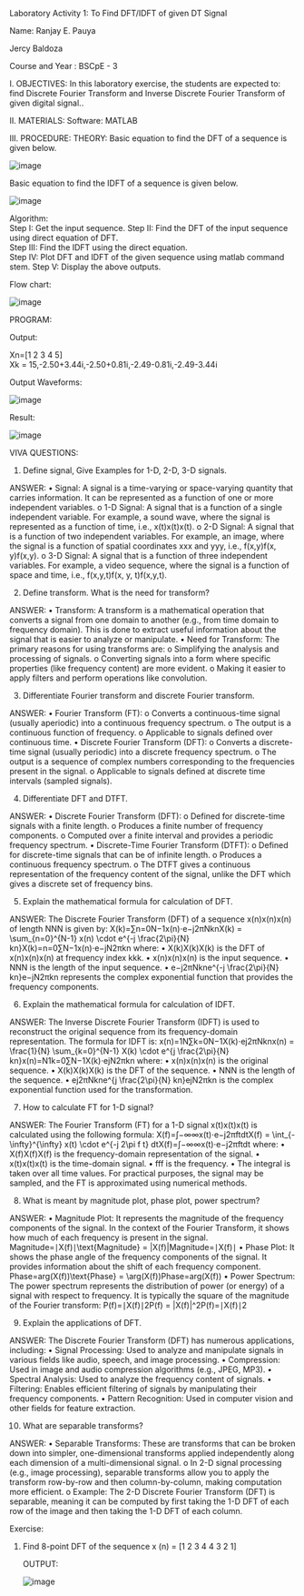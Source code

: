 Laboratory Activity 1: To Find DFT/IDFT of given DT Signal


Name: Ranjay E. Pauya
     
  
  Jercy Baldoza

      
Course and Year : BSCpE - 3

I. OBJECTIVES: 
In this laboratory exercise, the students are expected to: 
    find Discrete Fourier Transform and Inverse Discrete Fourier Transform of given digital signal..

II. MATERIALS: 
   Software: MATLAB 

III. PROCEDURE: 
THEORY: Basic equation to find the DFT of a sequence is given below. 


![image](https://github.com/user-attachments/assets/6a4a34dc-5312-42ec-8155-d890ed6a1abd)

Basic equation to find the IDFT of a sequence is given below. 


![image](https://github.com/user-attachments/assets/b5a77ac3-d7d7-4dc0-8077-dca334633506)

Algorithm:  
Step I: Get the input sequence. 
Step II: Find the DFT of the input sequence using direct equation of DFT.  
Step III: Find the IDFT using the direct equation.  
Step IV: Plot DFT and IDFT of the given sequence using matlab command stem. 
Step V: Display the above outputs. 

Flow chart:


![image](https://github.com/user-attachments/assets/8e8be4e0-9873-4310-a479-f51249235c13)

PROGRAM: 


Output:  


Xn=[1 2 3 4 5]  
Xk = 15,-2.50+3.44i,-2.50+0.81i,-2.49-0.81i,-2.49-3.44i

Output Waveforms:


![image](https://github.com/user-attachments/assets/0030f0a1-4e3d-44c2-8f62-880249efeb72)


Result:


![image](https://github.com/user-attachments/assets/3c1839e6-7683-47eb-ab4f-75b1f7d49ba5)

VIVA QUESTIONS:


1. Define signal, Give Examples for 1-D, 2-D, 3-D signals.


ANSWER:
•	Signal: A signal is a time-varying or space-varying quantity that carries information. It can be represented as a function of one or more independent variables.
o	1-D Signal: A signal that is a function of a single independent variable. For example, a sound wave, where the signal is represented as a function of time, i.e., x(t)x(t)x(t).
o	2-D Signal: A signal that is a function of two independent variables. For example, an image, where the signal is a function of spatial coordinates xxx and yyy, i.e., f(x,y)f(x, y)f(x,y).
o	3-D Signal: A signal that is a function of three independent variables. For example, a video sequence, where the signal is a function of space and time, i.e., f(x,y,t)f(x, y, t)f(x,y,t).

2. Define transform. What is the need for transform?


ANSWER:
•	Transform: A transform is a mathematical operation that converts a signal from one domain to another (e.g., from time domain to frequency domain). This is done to extract useful information about the signal that is easier to analyze or manipulate.
•	Need for Transform: The primary reasons for using transforms are:
o	Simplifying the analysis and processing of signals.
o	Converting signals into a form where specific properties (like frequency content) are more evident.
o	Making it easier to apply filters and perform operations like convolution.

3. Differentiate Fourier transform and discrete Fourier transform.


ANSWER:
•	Fourier Transform (FT):
o	Converts a continuous-time signal (usually aperiodic) into a continuous frequency spectrum.
o	The output is a continuous function of frequency.
o	Applicable to signals defined over continuous time.
•	Discrete Fourier Transform (DFT):
o	Converts a discrete-time signal (usually periodic) into a discrete frequency spectrum.
o	The output is a sequence of complex numbers corresponding to the frequencies present in the signal.
o	Applicable to signals defined at discrete time intervals (sampled signals).

4. Differentiate DFT and DTFT.


ANSWER:
•	Discrete Fourier Transform (DFT):
o	Defined for discrete-time signals with a finite length.
o	Produces a finite number of frequency components.
o	Computed over a finite interval and provides a periodic frequency spectrum.
•	Discrete-Time Fourier Transform (DTFT):
o	Defined for discrete-time signals that can be of infinite length.
o	Produces a continuous frequency spectrum.
o	The DTFT gives a continuous representation of the frequency content of the signal, unlike the DFT which gives a discrete set of frequency bins.

5. Explain the mathematical formula for calculation of DFT.


ANSWER:
The Discrete Fourier Transform (DFT) of a sequence x(n)x(n)x(n) of length NNN is given by:
X(k)=∑n=0N−1x(n)⋅e−j2πNknX(k) = \sum_{n=0}^{N-1} x(n) \cdot e^{-j \frac{2\pi}{N} kn}X(k)=n=0∑N−1x(n)⋅e−jN2πkn 
where:
•	X(k)X(k)X(k) is the DFT of x(n)x(n)x(n) at frequency index kkk.
•	x(n)x(n)x(n) is the input sequence.
•	NNN is the length of the input sequence.
•	e−j2πNkne^{-j \frac{2\pi}{N} kn}e−jN2πkn represents the complex exponential function that provides the frequency components.

6. Explain the mathematical formula for calculation of IDFT.


ANSWER:
The Inverse Discrete Fourier Transform (IDFT) is used to reconstruct the original sequence from its frequency-domain representation. The formula for IDFT is:
x(n)=1N∑k=0N−1X(k)⋅ej2πNknx(n) = \frac{1}{N} \sum_{k=0}^{N-1} X(k) \cdot e^{j \frac{2\pi}{N} kn}x(n)=N1k=0∑N−1X(k)⋅ejN2πkn 
where:
•	x(n)x(n)x(n) is the original sequence.
•	X(k)X(k)X(k) is the DFT of the sequence.
•	NNN is the length of the sequence.
•	ej2πNkne^{j \frac{2\pi}{N} kn}ejN2πkn is the complex exponential function used for the transformation.

7. How to calculate FT for 1-D signal?


ANSWER:
The Fourier Transform (FT) for a 1-D signal x(t)x(t)x(t) is calculated using the following formula:
X(f)=∫−∞∞x(t)⋅e−j2πftdtX(f) = \int_{-\infty}^{\infty} x(t) \cdot e^{-j 2\pi f t} dtX(f)=∫−∞∞x(t)⋅e−j2πftdt 
where:
•	X(f)X(f)X(f) is the frequency-domain representation of the signal.
•	x(t)x(t)x(t) is the time-domain signal.
•	fff is the frequency.
•	The integral is taken over all time values.
For practical purposes, the signal may be sampled, and the FT is approximated using numerical methods.

8. What is meant by magnitude plot, phase plot, power spectrum?


ANSWER:
•	Magnitude Plot: It represents the magnitude of the frequency components of the signal. In the context of the Fourier Transform, it shows how much of each frequency is present in the signal.
Magnitude=∣X(f)∣\text{Magnitude} = |X(f)|Magnitude=∣X(f)∣ 
•	Phase Plot: It shows the phase angle of the frequency components of the signal. It provides information about the shift of each frequency component.
Phase=arg⁡(X(f))\text{Phase} = \arg(X(f))Phase=arg(X(f)) 
•	Power Spectrum: The power spectrum represents the distribution of power (or energy) of a signal with respect to frequency. It is typically the square of the magnitude of the Fourier transform:
P(f)=∣X(f)∣2P(f) = |X(f)|^2P(f)=∣X(f)∣2 

9. Explain the applications of DFT.


ANSWER:
The Discrete Fourier Transform (DFT) has numerous applications, including:
•	Signal Processing: Used to analyze and manipulate signals in various fields like audio, speech, and image processing.
•	Compression: Used in image and audio compression algorithms (e.g., JPEG, MP3).
•	Spectral Analysis: Used to analyze the frequency content of signals.
•	Filtering: Enables efficient filtering of signals by manipulating their frequency components.
•	Pattern Recognition: Used in computer vision and other fields for feature extraction.

10. What are separable transforms?


ANSWER:
•	Separable Transforms: These are transforms that can be broken down into simpler, one-dimensional transforms applied independently along each dimension of a multi-dimensional signal.
o	In 2-D signal processing (e.g., image processing), separable transforms allow you to apply the transform row-by-row and then column-by-column, making computation more efficient.
o	Example: The 2-D Discrete Fourier Transform (DFT) is separable, meaning it can be computed by first taking the 1-D DFT of each row of the image and then taking the 1-D DFT of each column.

Exercise:  


1. Find 8-point DFT of the sequence x (n) = [1 2 3 4 4 3 2 1]


   OUTPUT:


   ![image](https://github.com/user-attachments/assets/02d92614-4931-4faa-9be6-89471bb01e31)
